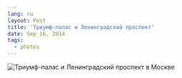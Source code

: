 ```yaml
---
lang: ru
layout: Post
title: 'Триумф-палас и Ленинградский проспект'
date: Sep 16, 2014
tags:
  - photos
---
```


![Триумф-палас и Ленинградский проспект в Москве](photo://2014-09-13_2791_Artem_Sapegin)
